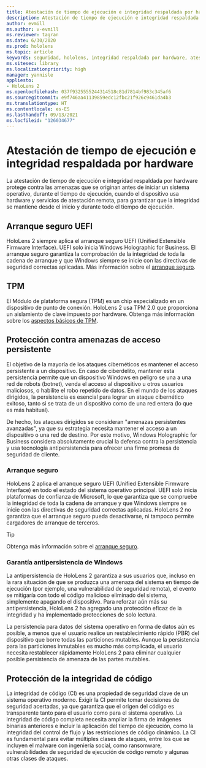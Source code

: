 ```yaml
---
title: Atestación de tiempo de ejecución e integridad respaldada por hardware
description: Atestación de tiempo de ejecución e integridad respaldada por hardware
author: evmill
ms.author: v-evmill
ms.reviewer: tagran
ms.date: 6/30/2020
ms.prod: hololens
ms.topic: article
keywords: seguridad, hololens, integridad respaldada por hardware, atestación de tiempo de ejecución, UEFI, arranque seguro UEFI, arranque seguro, TPM, protección contra amenazas, garantía antipersistencia de Windows, integridad de código, protección de código
ms.sitesec: library
ms.localizationpriority: high
manager: yannisle
appliesto:
- HoloLens 2
ms.openlocfilehash: 037f9325555244314518c81d7814bf983c345af6
ms.sourcegitcommit: e9f746aa41139859edc12fbc21f926c9461da4b3
ms.translationtype: HT
ms.contentlocale: es-ES
ms.lasthandoff: 09/13/2021
ms.locfileid: "126034677"
---
```

# <a name="hardware-backed-integrity-and-runtime-attestation"></a>Atestación de tiempo de ejecución e integridad respaldada por hardware

La atestación de tiempo de ejecución e integridad respaldada por hardware protege contra las amenazas que se originan antes de iniciar un sistema operativo, durante el tiempo de ejecución, cuando el dispositivo usa hardware y servicios de atestación remota, para garantizar que la integridad se mantiene desde el inicio y durante todo el tiempo de ejecución.

## <a name="uefi-secure-boot"></a>Arranque seguro UEFI

HoloLens 2 siempre aplica el arranque seguro UEFI (Unified Extensible Firmware Interface). UEFI solo inicia Windows Holographic for Business.
El arranque seguro garantiza la comprobación de la integridad de toda la cadena de arranque y que Windows siempre se inicie con las directivas de seguridad correctas aplicadas. Más información sobre el [arranque seguro](/windows-hardware/design/device-experiences/oem-secure-boot).

## <a name="tpm"></a>TPM

El Módulo de plataforma segura (TPM) es un chip especializado en un dispositivo de punto de conexión. HoloLens 2 usa TPM 2.0 que proporciona un aislamiento de clave impuesto por hardware. Obtenga más información sobre los [aspectos básicos de TPM](/windows/security/information-protection/tpm/tpm-fundamentals).

## <a name="persistence-access-threat-protection"></a>Protección contra amenazas de acceso persistente

El objetivo de la mayoría de los ataques cibernéticos es mantener el acceso persistente a un dispositivo. En caso de ciberdelito, mantener esta persistencia permite que un dispositivo Windows en peligro se una a una red de robots (botnet), venda el acceso al dispositivo u otros usuarios maliciosos, o habilite el robo repetido de datos. En el mundo de los ataques dirigidos, la persistencia es esencial para lograr un ataque cibernético exitoso, tanto si se trata de un dispositivo como de una red entera (lo que es más habitual).  

De hecho, los ataques dirigidos se consideran "amenazas persistentes avanzadas", ya que su estrategia necesita mantener el acceso a un dispositivo o una red de destino. Por este motivo, Windows Holographic for Business considera absolutamente crucial la defensa contra la persistencia y usa tecnología antipersistencia para ofrecer una firme promesa de seguridad de cliente.

### <a name="secure-boot"></a>Arranque seguro

HoloLens 2 aplica el arranque seguro UEFI (Unified Extensible Firmware Interface) en todo el estado del sistema operativo principal. UEFI solo inicia plataformas de confianza de Microsoft, lo que garantiza que se compruebe la integridad de toda la cadena de arranque y que Windows siempre se inicie con las directivas de seguridad correctas aplicadas. HoloLens 2 no garantiza que el arranque seguro pueda desactivarse, ni tampoco permite cargadores de arranque de terceros.

> [!Tip]
> Obtenga más información sobre el [arranque seguro](/windows-hardware/design/device-experiences/oem-secure-boot).

### <a name="windows-anti-persistence-assurance"></a>Garantía antipersistencia de Windows

La antipersistencia de HoloLens 2 garantiza a sus usuarios que, incluso en la rara situación de que se produzca una amenaza del sistema en tiempo de ejecución (por ejemplo, una vulnerabilidad de seguridad remota), el evento se mitigaría con todo el código malicioso eliminado del sistema, simplemente apagando el dispositivo. Para reforzar aún más su antipersistencia, HoloLens 2 ha agregado una protección eficaz de la integridad y ha implementado protecciones de solo lectura.

La persistencia para datos del sistema operativo en forma de datos aún es posible, a menos que el usuario realice un restablecimiento rápido (PBR) del dispositivo que borre todas las particiones mutables. Aunque la persistencia para las particiones inmutables es mucho más complicada, el usuario necesita restablecer rápidamente HoloLens 2 para eliminar cualquier posible persistencia de amenaza de las partes mutables.

## <a name="code-integrity-protection"></a>Protección de la integridad de código

La integridad de código (CI) es una propiedad de seguridad clave de un sistema operativo moderno. Exigir la CI permite tomar decisiones de seguridad acertadas, ya que garantiza que el origen del código es transparente tanto para el usuario como para el sistema operativo. La integridad de código completa necesita ampliar la firma de imágenes binarias anteriores e incluir la aplicación del tiempo de ejecución, como la integridad del control de flujo y las restricciones de código dinámico. La CI es fundamental para evitar múltiples clases de ataques, entre los que se incluyen el malware con ingeniería social, como ransomware, vulnerabilidades de seguridad de ejecución de código remoto y algunas otras clases de ataques.
